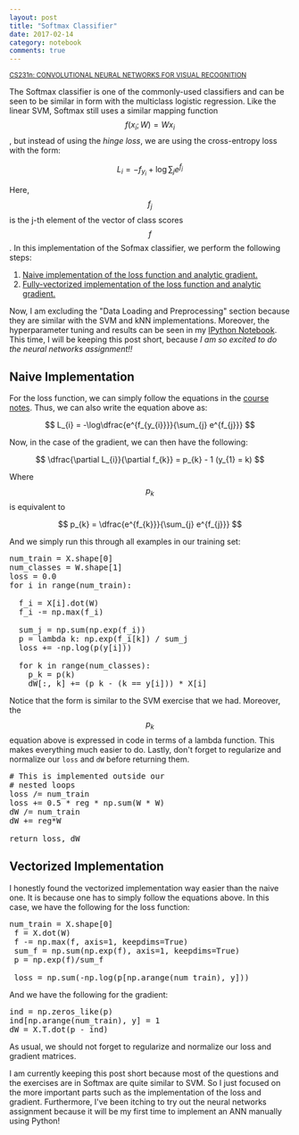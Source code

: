 ```yaml
---
layout: post
title: "Softmax Classifier"
date: 2017-02-14
category: notebook
comments: true
---
```


<sup>[CS231n: CONVOLUTIONAL NEURAL NETWORKS FOR VISUAL RECOGNITION](https://ljvmiranda921.github.io/notebook/2017/02/06/CS231n-Assignment1-Solutions/)</sup>

The Softmax classifier is one of the commonly-used classifiers and can be seen to be similar in form with the multiclass logistic regression. Like the linear SVM, Softmax still uses a similar mapping function $$f(x_{i};W) = Wx_{i}$$, but instead of using the _hinge loss_, we are using the cross-entropy loss with the form:

$$
L_{i} = -f_{y_{i}} + \log\sum_{j}e^{f_{j}}
$$

Here, $$f_{j}$$ is the j-th element of the vector of class scores $$f$$. In this implementation of the Sofmax classifier, we perform the following steps:

1. [Naive implementation of the loss function and analytic gradient.](#naive)
2. [Fully-vectorized implementation of the loss function and analytic gradient.](#vector)

Now, I am excluding the "Data Loading and Preprocessing" section because they are similar with the SVM and kNN implementations. Moreover, the hyperparameter tuning and results can be seen in my [IPython Notebook](https://github.com/ljvmiranda921/cs231n-assignments/blob/master/assignment1/softmax.ipynb). This time, I will be keeping this post short, because _I am so excited to do the neural networks assignment!!_

## <a name="naive"></a> Naive Implementation
For the loss function, we can simply follow the equations in the [course notes](http://cs231n.github.io/linear-classify/#softmax). Thus, we can also write the equation above as:

$$
L_{i} = -\log\dfrac{e^{f_{y_{i}}}}{\sum_{j} e^{f_{j}}}
$$

Now, in the case of the gradient, we can then have the following:

$$
\dfrac{\partial L_{i}}{\partial f_{k}} = p_{k} - 1 (y_{1} = k)
$$

Where $$p_{k}$$ is equivalent to

$$
p_{k} = \dfrac{e^{f_{k}}}{\sum_{j} e^{f_{j}}}
$$

And we simply run this through all examples in our training set:

<?prettify?>
<pre class="prettyprint linenums">
num_train = X.shape[0]
num_classes = W.shape[1]
loss = 0.0
for i in range(num_train):

  f_i = X[i].dot(W)
  f_i -= np.max(f_i)

  sum_j = np.sum(np.exp(f_i))
  p = lambda k: np.exp(f_i[k]) / sum_j
  loss += -np.log(p(y[i]))

  for k in range(num_classes):
    p_k = p(k)
    dW[:, k] += (p_k - (k == y[i])) * X[i]
</pre>

Notice that the form is similar to the SVM exercise that we had. Moreover, the $$p_{k}$$ equation above is expressed in code in terms of a lambda function. This makes everything much easier to do. Lastly, don't forget to regularize and normalize our `loss` and `dW` before returning them.

<?prettify?>
<pre class="prettyprint linenums">
# This is implemented outside our
# nested loops
loss /= num_train
loss += 0.5 * reg * np.sum(W * W)
dW /= num_train
dW += reg*W

return loss, dW
</pre>

## <a name="vector"></a> Vectorized Implementation
I honestly found the vectorized implementation way easier than the naive one. It is because one has to simply follow the equations above. In this case, we have the following for the loss function:

<?prettify?>
<pre class="prettyprint linenums">
num_train = X.shape[0]
 f = X.dot(W)
 f -= np.max(f, axis=1, keepdims=True)
 sum_f = np.sum(np.exp(f), axis=1, keepdims=True)
 p = np.exp(f)/sum_f

 loss = np.sum(-np.log(p[np.arange(num_train), y]))
</pre>

And we have the following for the gradient:

<?prettify?>
<pre class="prettyprint linenums">
ind = np.zeros_like(p)
ind[np.arange(num_train), y] = 1
dW = X.T.dot(p - ind)
</pre>

As usual, we should not forget to regularize and normalize our loss and gradient matrices.  

I am currently keeping this post short because most of the questions and the exercises are in Softmax are quite similar to SVM. So I just focused on the more important parts such as the implementation of the loss and gradient. Furthermore, I've been itching to try out the
neural networks assignment because it will be my first time to implement an ANN manually using Python!
